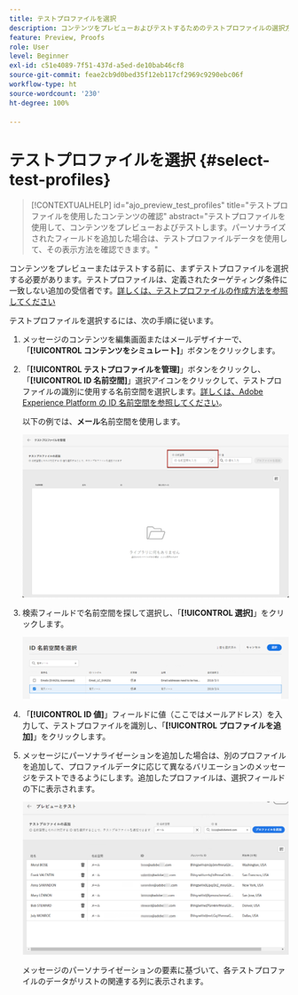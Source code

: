 ```yaml
---
title: テストプロファイルを選択
description: コンテンツをプレビューおよびテストするためのテストプロファイルの選択方法を説明します。
feature: Preview, Proofs
role: User
level: Beginner
exl-id: c51e4089-7f51-437d-a5ed-de10bab46cf8
source-git-commit: feae2cb9d0bed35f12eb117cf2969c9290ebc06f
workflow-type: ht
source-wordcount: '230'
ht-degree: 100%

---
```


# テストプロファイルを選択 {#select-test-profiles}

>[!CONTEXTUALHELP]
>id="ajo_preview_test_profiles"
>title="テストプロファイルを使用したコンテンツの確認"
>abstract="テストプロファイルを使用して、コンテンツをプレビューおよびテストします。パーソナライズされたフィールドを追加した場合は、テストプロファイルデータを使用して、その表示方法を確認できます。"

コンテンツをプレビューまたはテストする前に、まずテストプロファイルを選択する必要があります。テストプロファイルは、定義されたターゲティング条件に一致しない追加の受信者です。[詳しくは、テストプロファイルの作成方法を参照してください](../audience/creating-test-profiles.md)

テストプロファイルを選択するには、次の手順に従います。

1. メッセージのコンテンツを編集画面またはメールデザイナーで、「**[!UICONTROL コンテンツをシミュレート]**」ボタンをクリックします。

1. 「**[!UICONTROL テストプロファイルを管理]**」ボタンをクリックし、「**[!UICONTROL ID 名前空間]**」選択アイコンをクリックして、テストプロファイルの識別に使用する名前空間を選択します。[詳しくは、Adobe Experience Platform の ID 名前空間を参照してください](../audience/get-started-identity.md)。

   以下の例では、**メール**&#x200B;名前空間を使用します。

   ![](../email/assets/previewselect-namespace.png)

1. 検索フィールドで名前空間を探して選択し、「**[!UICONTROL 選択]**」をクリックします。

   ![](../email/assets/preview-email-namespace.png)

1. 「**[!UICONTROL ID 値]**」フィールドに値（ここではメールアドレス）を入力して、テストプロファイルを識別し、「**[!UICONTROL プロファイルを追加]**」をクリックします。

   <!--![](assets/preview-identity-value.png)-->

1. メッセージにパーソナライゼーションを追加した場合は、別のプロファイルを追加して、プロファイルデータに応じて異なるバリエーションのメッセージをテストできるようにします。追加したプロファイルは、選択フィールドの下に表示されます。

   ![](../email/assets/preview-profile-list.png)

   メッセージのパーソナライゼーションの要素に基づいて、各テストプロファイルのデータがリストの関連する列に表示されます。
